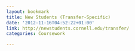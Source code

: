 ```yaml
---
layout: bookmark
title: New Students (Transfer-Specific)
date: '2012-11-16T04:52:22+01:00'
link: http://newstudents.cornell.edu/transfer/
categories: Coursework

---
```

